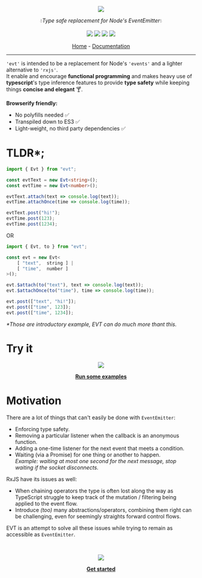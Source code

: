 
<p align="center">
    <img src="https://user-images.githubusercontent.com/6702424/76674598-91ebfc00-65b1-11ea-88df-eb43f04f3cce.png">  
</p>
<p align="center">
    💧<i>Type safe replacement for Node's EventEmitter</i>💧
    <br>
    <br>
    <img src="https://img.shields.io/bundlephobia/min/evt">
    <img src="https://img.shields.io/bundlephobia/minzip/evt">
    <img src="https://img.shields.io/david/garronej/evt">
    <img src="https://img.shields.io/npm/l/evt">
</p>
<p align="center">
  <a href="https://www.evt.land">Home</a>
  -
  <a href="https://docs.evt.land/api">Documentation</a>
</p>

---

`'evt'` is intended to be a replacement for Node's `'events'` and a lighter alternative to `'rxjs'`.  
It enable and encourage **functional programming** and makes heavy use of **typescript**'s type inference features to provide **type safety** while keeping things **concise and elegant** 🍸.

**Browserify friendly:**

* No polyfills needed ✅  
* Transpiled down to ES3 ✅  
* Light-weight, no third party dependencies ✅   

# TLDR*;

```typescript
import { Evt } from "evt";

const evtText = new Evt<string>();
const evtTime = new Evt<number>();

evtText.attach(text => console.log(text));
evtTime.attachOnce(time => console.log(time));

evtText.post("hi!");
evtTime.post(123);
evtTime.post(1234);
```
OR
```typescript
import { Evt, to } from "evt";

const evt = new Evt<
    [ "text",  string ] | 
    [ "time",  number ]
>();

evt.$attach(to("text"), text => console.log(text));
evt.$attachOnce(to("time"), time => console.log(time));

evt.post(["text", "hi!"]);
evt.post(["time", 123]);
evt.post(["time", 1234]);
```

_*Those are introductory example, EVT can do much more thant this._

# Try it

<p align="center">
    <img src="https://www.evt.land/assets/img/try-in-browser.gif">  
</p>

<p align="center">
<b><a href="https://stackblitz.com/edit/evt-playground?embed=1&file=index.ts&hideExplorer=1">Run some examples</a></b>
</p>

# Motivation

There are a lot of things that can't easily be done with `EventEmitter`:

* Enforcing type safety.
* Removing a particular listener when the callback is an anonymous function.
* Adding a one-time listener for the next event that meets a condition.
* Waiting \(via a Promise\) for one thing or another to happen.  
_Example: waiting at most one second for the next message, stop waiting if the socket disconnects._

RxJS have its issues as well:

* When chaining operators the type is often lost along the way as TypeScript struggle to keep track of the mutation / filtering being applied to the event flow.  
* Introduce _\(too\)_ many abstractions/operators, combining them right can be challenging, even for seemingly straights forward control flows.  

EVT is an attempt to solve all these issues while trying to remain as accessible as `EventEmitter`.  
  
</br>

<p align="center">
    <img src="https://user-images.githubusercontent.com/6702424/76691034-90204800-6646-11ea-8ef9-b07db8e39ca4.gif">
</p> 

<p align="center">
    <b><a href="https://www.evt.land">Get started</a></b>
</p>
